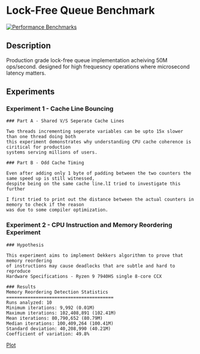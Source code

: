 # Lock-Free Queue Benchmark

[![Performance Benchmarks](https://github.com/shreyaganesh0/lockfree-queue/actions/workflows/benchmark.yml/badge.svg)](https://github.com/shreyaganesh0/lockfree-queue/actions/workflows/benchmark.yml)

## Description
Production grade lock-free queue implementation acheiving 50M ops/second. designed for high frequesncy operations where microsecond latency matters.

## Experiments

### Experiment 1 - Cache Line Bouncing

    ### Part A - Shared V/S Seperate Cache Lines

    Two threads incrementing seperate variables can be upto 15x slower than one thread doing both
    this experiment demonstrates why understanding CPU cache coherence is ciritical for production
    systems serving millions of users.

    ### Part B - Odd Cache Timing 

    Even after adding only 1 byte of padding between the two counters the same speed up is still witnessed, 
    despite being on the same cache line.lI tried to investigate this further

    I first tried to print out the distance between the actual counters in memory to check if the reason
    was due to some compiler optimization.


### Experiment 2 - CPU Instruction and Memory Reordering Experiment

    ### Hypothesis

    This experiment aims to implement Dekkers algorithmn to prove that memory reordering 
    of instructions may cause deadlocks that are subtle and hard to reproduce
    Hardware Specifications - Ryzen 9 7940HS single 8-core CCX

    ### Results
    Memory Reordering Detection Statistics
    ========================================
    Runs analyzed: 10
    Minimum iterations: 9,992 (0.01M)
    Maximum iterations: 102,408,891 (102.41M)
    Mean iterations: 80,790,652 (80.79M)
    Median iterations: 100,409,264 (100.41M)
    Standard deviation: 40,208,990 (40.21M)
    Coefficient of variation: 49.8%

[Plot](experiments/memory_ordering/results/reordering_detection_distribution.png)
